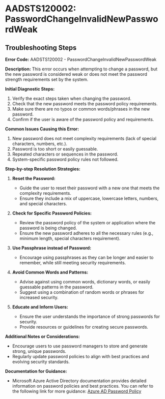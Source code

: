 # AADSTS120002: PasswordChangeInvalidNewPasswordWeak


## Troubleshooting Steps
**Error Code:** AADSTS120002 - PasswordChangeInvalidNewPasswordWeak

**Description:** This error occurs when attempting to change a password, but the new password is considered weak or does not meet the password strength requirements set by the system.

**Initial Diagnostic Steps:**
1. Verify the exact steps taken when changing the password.
2. Check that the new password meets the password policy requirements.
3. Make sure there are no typos or common words/phrases in the new password.
4. Confirm if the user is aware of the password policy and requirements.

**Common Issues Causing this Error:**
1. New password does not meet complexity requirements (lack of special characters, numbers, etc.).
2. Password is too short or easily guessable.
3. Repeated characters or sequences in the password.
4. System-specific password policy rules not followed.

**Step-by-step Resolution Strategies:**
1. **Reset the Password:**
   - Guide the user to reset their password with a new one that meets the complexity requirements.
   - Ensure they include a mix of uppercase, lowercase letters, numbers, and special characters.
   
2. **Check for Specific Password Policies:**
   - Review the password policy of the system or application where the password is being changed.
   - Ensure the new password adheres to all the necessary rules (e.g., minimum length, special characters requirement).

3. **Use Passphrase instead of Password:**
   - Encourage using passphrases as they can be longer and easier to remember, while still meeting security requirements.
   
4. **Avoid Common Words and Patterns:**
   - Advise against using common words, dictionary words, or easily guessable patterns in the password.
   - Suggest using a combination of random words or phrases for increased security.

5. **Educate and Inform Users:**
   - Ensure the user understands the importance of strong passwords for security.
   - Provide resources or guidelines for creating secure passwords.
   
**Additional Notes or Considerations:**
- Encourage users to use password managers to store and generate strong, unique passwords.
- Regularly update password policies to align with best practices and evolving security standards.

**Documentation for Guidance:**
- Microsoft Azure Active Directory documentation provides detailed information on password policies and best practices. You can refer to the following link for more guidance: [Azure AD Password Policy](https://docs.microsoft.com/en-us/azure/active-directory/authentication/concept-sspr-policy)